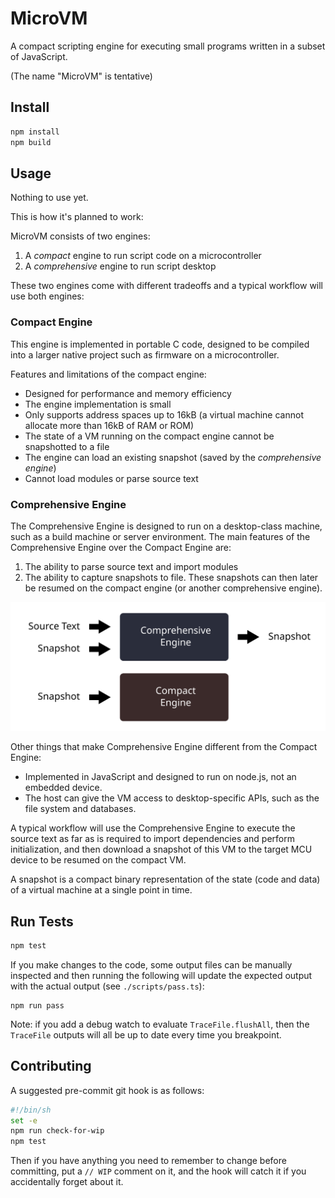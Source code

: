 # MicroVM

A compact scripting engine for executing small programs written in a subset of JavaScript.

(The name "MicroVM" is tentative)

## Install

```sh
npm install
npm build
```

## Usage

Nothing to use yet.

This is how it's planned to work:

MicroVM consists of two engines:

 1. A *compact* engine to run script code on a microcontroller
 2. A *comprehensive* engine to run script desktop

These two engines come with different tradeoffs and a typical workflow will use both engines:

### Compact Engine

This engine is implemented in portable C code, designed to be compiled into a larger native project such as firmware on a microcontroller.

Features and limitations of the compact engine:

 - Designed for performance and memory efficiency
 - The engine implementation is small
 - Only supports address spaces up to 16kB (a virtual machine cannot allocate more than 16kB of RAM or ROM)
 - The state of a VM running on the compact engine cannot be snapshotted to a file
 - The engine can load an existing snapshot (saved by the *comprehensive engine*)
 - Cannot load modules or parse source text

### Comprehensive Engine

The Comprehensive Engine is designed to run on a desktop-class machine, such as a build machine or server environment. The main features of the Comprehensive Engine over the Compact Engine are:

 1. The ability to parse source text and import modules
 2. The ability to capture snapshots to file. These snapshots can then later be resumed on the compact engine (or another comprehensive engine).

![./doc/images/comprehensive-engine.svg](./doc/images/comprehensive-engine.svg)

Other things that make Comprehensive Engine different from the Compact Engine:

 - Implemented in JavaScript and designed to run on node.js, not an embedded device.
 - The host can give the VM access to desktop-specific APIs, such as the file system and databases.

A typical workflow will use the Comprehensive Engine to execute the source text as far as is required to import dependencies and perform initialization, and then download a snapshot of this VM to the target MCU device to be resumed on the compact VM.

A snapshot is a compact binary representation of the state (code and data) of a virtual machine at a single point in time.

## Run Tests

```sh
npm test
```
If you make changes to the code, some output files can be manually inspected and then running the following will update the expected output with the actual output (see `./scripts/pass.ts`):

```
npm run pass
```

Note: if you add a debug watch to evaluate `TraceFile.flushAll`, then the `TraceFile` outputs will all be up to date every time you breakpoint.

## Contributing

A suggested pre-commit git hook is as follows:

```sh
#!/bin/sh
set -e
npm run check-for-wip
npm test
```

Then if you have anything you need to remember to change before committing, put a `// WIP` comment on it, and the hook will catch it if you accidentally forget about it.